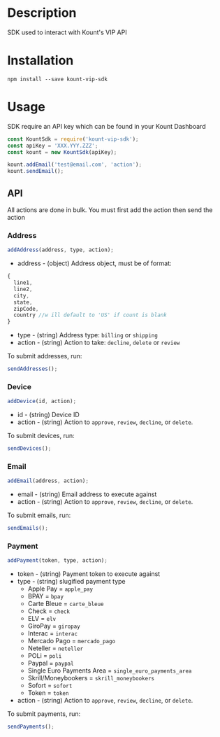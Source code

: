 # Description
SDK used to interact with Kount's VIP API

# Installation
```
npm install --save kount-vip-sdk
```

# Usage
SDK require an API key which can be found in your Kount Dashboard

```javascript
const KountSdk = require('kount-vip-sdk');
const apiKey = 'XXX.YYY.ZZZ';
const kount = new KountSdk(apiKey);

kount.addEmail('test@email.com', 'action');
kount.sendEmail();
```

## API
All actions are done in bulk. You must first add the action then send the action

### Address
```javascript
addAddress(address, type, action);
```
- address - (object) Address object, must be of format:
```javascript
{
  line1,
  line2,
  city,
  state,
  zipCode,
  country //w ill default to 'US' if count is blank
}
```
- type - (string) Address type: `billing` or `shipping`
- action - (string) Action to take: `decline`, `delete` or `review`

To submit addresses, run:
```javascript
sendAddresses();
```

### Device
```javascript
addDevice(id, action);
```
- id - (string) Device ID
- action - (string) Action to `approve`, `review`, `decline`, or `delete`.

To submit devices, run:
```javascript
sendDevices();
```
### Email
```javascript
addEmail(address, action);
```
- email - (string) Email address to execute against
- action - (string) Action to `approve`, `review`, `decline`, or `delete`.

To submit emails, run:
```javascript
sendEmails();
```

### Payment
```javascript
addPayment(token, type, action);
```
- token - (string) Payment token to execute against
- type - (string) slugified payment type
  - Apple Pay = `apple_pay`
  - BPAY = `bpay`
  - Carte Bleue = `carte_bleue`
  - Check = `check`
  - ELV = `elv`
  - GiroPay = `giropay`
  - Interac = `interac`
  - Mercado Pago = `mercado_pago`
  - Neteller = `neteller`
  - POLi = `poli`
  - Paypal = `paypal`
  - Single Euro Payments Area = `single_euro_payments_area`
  - Skrill/Moneybookers = `skrill_moneybookers`
  - Sofort = `sofort`
  - Token = `token`
- action - (string) Action to `approve`, `review`, `decline`, or `delete`.

To submit payments, run:
```javascript
sendPayments();
```